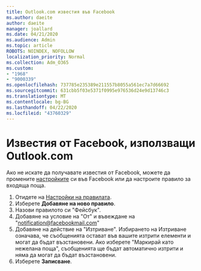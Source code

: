 ```yaml
---
title: Outlook.com известия във Facebook
ms.author: daeite
author: daeite
manager: joallard
ms.date: 04/21/2020
ms.audience: Admin
ms.topic: article
ROBOTS: NOINDEX, NOFOLLOW
localization_priority: Normal
ms.collection: Adm_O365
ms.custom:
- "1968"
- "9000339"
ms.openlocfilehash: 737785e235389e211557b8055a561ec7a7d66692
ms.sourcegitcommit: 631cbb5f03e5371f0995e976536d24e9d13746c3
ms.translationtype: MT
ms.contentlocale: bg-BG
ms.lasthandoff: 04/22/2020
ms.locfileid: "43760329"
---
```

# <a name="facebook-notifications-using-outlookcom"></a>Известия от Facebook, използващи Outlook.com

Ако не искате да получавате известия от Facebook, можете да промените [настройките](https://aka.ms/facebook-notifications-settings) си във Facebook или да настроите правило за входяща поща.

1. Отидете на [Настройки на правилата](https://outlook.live.com/mail/options/mail/rules/inboxRules).
1. Изберете **Добавяне на ново правило**.
1. Назови правилото си "Фейсбук".
1. Добавяне на условие на "От" и въвеждане на "notification@facebookmail.com"
1. Добавяне на действие на "Изтриване". Избирането на Изтриване означава, че съобщенията остават във вашите изтрити елементи и могат да бъдат възстановени. Ако изберете "Маркирай като нежелана поща", съобщенията ще бъдат автоматично изтрити и няма да могат да бъдат възстановени.
1. Изберете **Записване**.